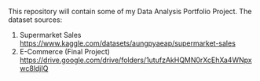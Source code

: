 This repository will contain some of my Data Analysis Portfolio Project.
The dataset sources:
 1. Supermarket Sales
    https://www.kaggle.com/datasets/aungpyaeap/supermarket-sales
2. E-Commerce (Final Project)
   https://drive.google.com/drive/folders/1utufzAkHQMN0rXcEhXa4WNpxwc8ldjIQ
